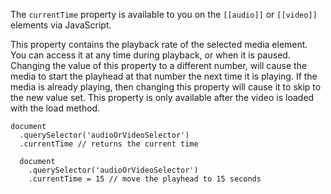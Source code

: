 The `currentTime` property is available to you on the `[[audio]]` or `[[video]]` elements via JavaScript.

This property contains the playback rate of the selected media element. You can access it at any time during playback, or when it is paused. Changing the value of this property to a different number, will cause the media to start the playhead at that number  the next time it is playing. If the media is already playing, then changing this property will cause it to skip to the new value set. This property is only available after the video is loaded with the load method.

    document
      .querySelector('audioOrVideoSelector')
      .currentTime // returns the current time

      document
        .querySelector('audioOrVideoSelector')
        .currentTime = 15 // move the playhead to 15 seconds
